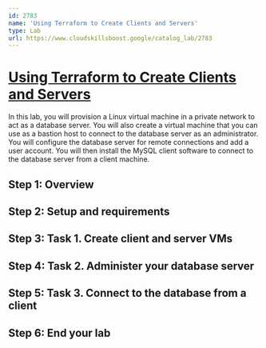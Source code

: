 ```yaml
---
id: 2783
name: 'Using Terraform to Create Clients and Servers'
type: Lab
url: https://www.cloudskillsboost.google/catalog_lab/2783
---
```


# [Using Terraform to Create Clients and Servers](https://www.cloudskillsboost.google/catalog_lab/2783)

In this lab, you will provision a Linux virtual machine in a private network to act as a database server. You will also create a virtual machine that you can use as a bastion host to connect to the database server as an administrator. You will configure the database server for remote connections and add a user account. You will then install the MySQL client software to connect to the database server from a client machine.

## Step 1: Overview

## Step 2: Setup and requirements

## Step 3: Task 1. Create client and server VMs

## Step 4: Task 2. Administer your database server

## Step 5: Task 3. Connect to the database from a client

## Step 6: End your lab
